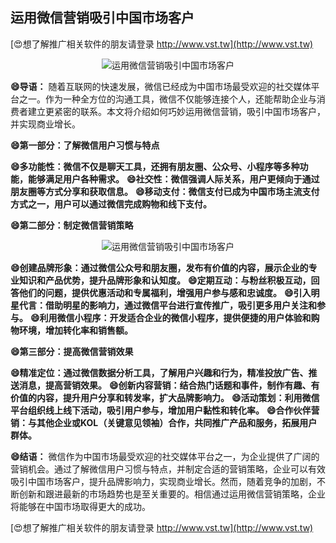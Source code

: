 ## **运用微信营销吸引中国市场客户**

[😍想了解推广相关软件的朋友请登录 http://www.vst.tw](http://www.vst.tw)

 <center><img src="https://vst.tw/MP4/tuiguang/png/2.png" alt="运用微信营销吸引中国市场客户"></center>

**😄导语：**
随着互联网的快速发展，微信已经成为中国市场最受欢迎的社交媒体平台之一。作为一种全方位的沟通工具，微信不仅能够连接个人，还能帮助企业与消费者建立更紧密的联系。本文将介绍如何巧妙运用微信营销，吸引中国市场客户，并实现商业增长。

**😄第一部分：了解微信用户习惯与特点**

**😄多功能性：微信不仅是聊天工具，还拥有朋友圈、公众号、小程序等多种功能，能够满足用户各种需求。**
**😄社交性：微信强调人际关系，用户更倾向于通过朋友圈等方式分享和获取信息。**
**😄移动支付：微信支付已成为中国市场主流支付方式之一，用户可以通过微信完成购物和线下支付。**

**😄第二部分：制定微信营销策略**

 <center><img src="https://vst.tw/MP4/tuiguang/png/5.png" alt="运用微信营销吸引中国市场客户"></center>

**😄创建品牌形象：通过微信公众号和朋友圈，发布有价值的内容，展示企业的专业知识和产品优势，提升品牌形象和认知度。**
**😄定期互动：与粉丝积极互动，回答他们的问题，提供优惠活动和专属福利，增强用户参与感和忠诚度。**
**😄引入明星代言：借助明星的影响力，通过微信平台进行宣传推广，吸引更多用户关注和参与。**
**😄利用微信小程序：开发适合企业的微信小程序，提供便捷的用户体验和购物环境，增加转化率和销售额。**

**😄第三部分：提高微信营销效果**

**😄精准定位：通过微信数据分析工具，了解用户兴趣和行为，精准投放广告、推送消息，提高营销效果。**
**😄创新内容营销：结合热门话题和事件，制作有趣、有价值的内容，提升用户分享和转发率，扩大品牌影响力。**
**😄活动策划：利用微信平台组织线上线下活动，吸引用户参与，增加用户黏性和转化率。**
**😄合作伙伴营销：与其他企业或KOL（关键意见领袖）合作，共同推广产品和服务，拓展用户群体。**

**😄结语：**
微信作为中国市场最受欢迎的社交媒体平台之一，为企业提供了广阔的营销机会。通过了解微信用户习惯与特点，并制定合适的营销策略，企业可以有效吸引中国市场客户，提升品牌影响力，实现商业增长。然而，随着竞争的加剧，不断创新和跟进最新的市场趋势也是至关重要的。相信通过运用微信营销策略，企业将能够在中国市场取得更大的成功。

[😍想了解推广相关软件的朋友请登录 http://www.vst.tw](http://www.vst.tw)



